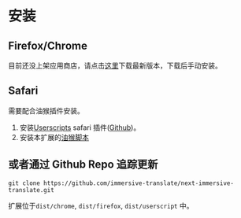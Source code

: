 # 安装

## Firefox/Chrome

目前还没上架应用商店，请点击[这里](https://github.com/immersive-translate/next-immersive-translate/releases)下载最新版本，下载后手动安装。

## Safari

需要配合油猴插件安装。

1. 安装[Userscripts](https://itunes.apple.com/us/app/userscripts/id1463298887) safari 插件([Github](https://github.com/quoid/userscripts))。
2. 安装本扩展的[油猴脚本](https://greasyfork.org/zh-CN/scripts/457196-immersive-translate)

## 或者通过 Github Repo 追踪更新

```
git clone https://github.com/immersive-translate/next-immersive-translate.git
```

扩展位于`dist/chrome`, `dist/firefox`, `dist/userscript` 中。
